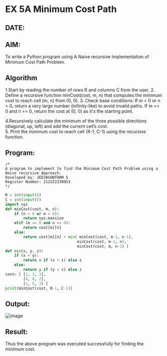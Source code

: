 # EX 5A Minimum Cost Path
## DATE:
## AIM:
To write a Python program using A Naive recursive implementation of Minimum Cost Path Problem.

## Algorithm
1.Start by reading the number of rows R and columns C from the user.
2. Define a recursive function minCost(cost, m, n) that computes the minimum cost to reach cell (m, n) from (0, 0).
3. Check base conditions:
    If m < 0 or n < 0, return a very large number (infinity-like) to avoid invalid paths.
    If m == 0 and n == 0, return the cost at (0, 0) as it's the starting point.

4.Recursively calculate the minimum of the three possible directions (diagonal, up, left) and add the current cell’s cost.   
5. Print the minimum cost to reach cell (R-1, C-1) using the recursive function.  

## Program:
```
/*
A program to implement to find the Minimum Cost Path Problem using a  Naive recursive Approach.
Developed by: JEEVAGOWTHAM S
Register Number: 212222230053
*/
```
```python
R = int(input())
C = int(input())
import sys
def minCost(cost, m, n):
    if (n < 0 or m < 0):
        return sys.maxsize
    elif (m == 0 and n == 0):
        return cost[m][n]
    else:
        return cost[m][n] + min( minCost(cost, m-1, n-1),
                                minCost(cost, m-1, n),
                                minCost(cost, m, n-1) )
def min(x, y, z):
    if (x < y):
        return x if (x < z) else z
    else:
        return y if (y < z) else z
cost= [ [1, 2, 3],
        [4, 8, 2],
        [1, 5, 3] ]
print(minCost(cost, R-1, C-1))
```

## Output:
![image](https://github.com/user-attachments/assets/24fd4b59-f85b-472e-b1fe-65a95fbd1504)



## Result:
Thus the above program was executed successfully for finding the minimum cost.
